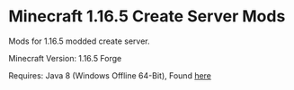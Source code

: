 # Minecraft 1.16.5 Create Server Mods

Mods for 1.16.5 modded create server.

Minecraft Version: 1.16.5 Forge

Requires: Java 8 (Windows Offline 64-Bit), Found [here](https://www.java.com/en/download/manual.jsp)
